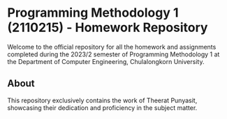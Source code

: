 # Programming Methodology 1 (2110215) - Homework Repository
Welcome to the official repository for all the homework and assignments completed during the 2023/2 semester of Programming Methodology 1 at the Department of Computer Engineering, Chulalongkorn University.

## About
This repository exclusively contains the work of Theerat Punyasit, showcasing their dedication and proficiency in the subject matter.

